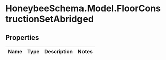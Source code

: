 
# HoneybeeSchema.Model.FloorConstructionSetAbridged

## Properties

Name | Type | Description | Notes
------------ | ------------- | ------------- | -------------
